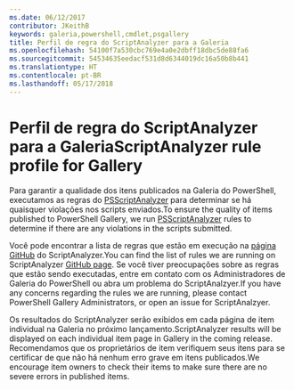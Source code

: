 ```yaml
---
ms.date: 06/12/2017
contributor: JKeithB
keywords: galeria,powershell,cmdlet,psgallery
title: Perfil de regra do ScriptAnalyzer para a Galeria
ms.openlocfilehash: 54100f7a530cbc769e4a0e2dbff18dbc5de88fa6
ms.sourcegitcommit: 54534635eedacf531d8d6344019dc16a50b8b441
ms.translationtype: HT
ms.contentlocale: pt-BR
ms.lasthandoff: 05/17/2018
---
```

# <a name="scriptanalyzer-rule-profile-for-gallery"></a><span data-ttu-id="be969-103">Perfil de regra do ScriptAnalyzer para a Galeria</span><span class="sxs-lookup"><span data-stu-id="be969-103">ScriptAnalyzer rule profile for Gallery</span></span>

<span data-ttu-id="be969-104">Para garantir a qualidade dos itens publicados na Galeria do PowerShell, executamos as regras do [PSScriptAnalyzer](https://github.com/PowerShell/PSScriptAnalyzer) para determinar se há quaisquer violações nos scripts enviados.</span><span class="sxs-lookup"><span data-stu-id="be969-104">To ensure the quality of items published to PowerShell Gallery, we run [PSScriptAnalyzer](https://github.com/PowerShell/PSScriptAnalyzer) rules to determine if there are any violations in the scripts submitted.</span></span>

<span data-ttu-id="be969-105">Você pode encontrar a lista de regras que estão em execução na [página GitHub](https://github.com/PowerShell/PSScriptAnalyzer/blob/development/Engine/Settings/PSGallery.psd1) do ScriptAnalyzer.</span><span class="sxs-lookup"><span data-stu-id="be969-105">You can find the list of rules we are running on ScriptAnalyzer [GitHub page](https://github.com/PowerShell/PSScriptAnalyzer/blob/development/Engine/Settings/PSGallery.psd1).</span></span>
<span data-ttu-id="be969-106">Se você tiver preocupações sobre as regras que estão sendo executadas, entre em contato com os Administradores de Galeria do PowerShell ou abra um problema do ScriptAnalzyer.</span><span class="sxs-lookup"><span data-stu-id="be969-106">If you have any concerns regarding the rules we are running, please contact PowerShell Gallery Administrators, or open an issue for ScriptAnalzyer.</span></span>

<span data-ttu-id="be969-107">Os resultados do ScriptAnalyzer serão exibidos em cada página de item individual na Galeria no próximo lançamento.</span><span class="sxs-lookup"><span data-stu-id="be969-107">ScriptAnalyzer results will be displayed on each individual item page in Gallery in the coming release.</span></span> <span data-ttu-id="be969-108">Recomendamos que os proprietários de item verifiquem seus itens para se certificar de que não há nenhum erro grave em itens publicados.</span><span class="sxs-lookup"><span data-stu-id="be969-108">We encourage item owners to check their items to make sure there are no severe errors in published items.</span></span>
